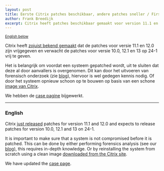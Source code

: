 ```yaml
---
layout: post
title: Eerste Citrix patches beschikbaar, andere patches sneller / First Citrix patches available, other patches available sooner
author: Frank Breedijk
excerpt: Citrix heeft patches beschikbaar gemaakt voor version 11.1 en 12.0 en verwacht de andere patches op 24-1 / Citrix has released patches for version 11.1 and 12.0 and expects to release the other patches on 24-1.
---
```

<small>[English below](#english)</small>

Citrix heeft [zojuist bekend gemaakt](https://www.citrix.com/blogs/2020/01/19/vulnerability-update-first-permanent-fixes-available-timeline-accelerated/) dat de patches voor versie 11.1 en 12.0 zijn vrijgegeven en verwacht de patches voor versie 10.0, 12.1 en 13 op 24-1 vrij te geven. 

Het is belangrijk om voordat een systeem gepatched wordt, uit te sluiten dat deze al door aanvallers is overgenomen. Dit kan door het uitvoeren van forensisch onderzoek (zie [blog](/2020/01/15/How-to-check-your-Citrix-gateway/)), hiervoor is wel gedegen kennis nodig. Of door het systeem opnieuw schoon op te bouwen op basis van een schone [image van Citrix](https://www.citrix.com/downloads/citrix-adc/).

We hebben de [case pagine](/cases/202001-Citrix-ADC/) bijgewerkt.

<hr>

### <a name="english"></a>English

Citrix [just released](https://www.citrix.com/blogs/2020/01/19/vulnerability-update-first-permanent-fixes-available-timeline-accelerated/) patches for version 11.1 and 12.0 and expects to release patches for version 10.0, 12.1 and 13 on 24-1.

It is important to make sure that a system is not compromised before it is patched. This can be done by either performing forensics analysis (see our [blog](/2020/01/15/How-to-check-your-Citrix-gateway/)), this requires in-depth knowledge. Or by reinstalling the system from scratch using a clean image [downloaded from the Citrix site](https://www.citrix.com/downloads/citrix-adc/).

We have updated the [case page](/cases/202001-Citrix-ADC/).
